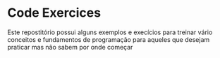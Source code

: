 # Code Exercices
Este repostitório possui alguns exemplos e execícios para treinar vário conceitos e fundamentos de programação para aqueles que desejam praticar mas não sabem por onde começar 
